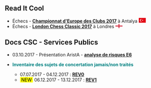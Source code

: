 ## Read It Cool

* &Eacute;checs - [**Championnat d'Europe des Clubs 2017**](/ECC_2017_Antalya/Evernote.md) à Antalya ![](TUR.png "Turquie")
* &Eacute;checs - [**London Chess Classic 2017**](/LCC_2017/Evernote.md) à Londres ![](ENG.png "Angleterre")

## Docs CSC - Services Publics 

* 03.10.2017 - Présentation AristA - [**analyse de risques E6**](/CSC-SP/Presentation_ARIPSO.pdf)

* <font color="teal"><b>Inventaire des sujets de concertation jamais/non traités</b></font>

    * 07.07.2017 - 04.12.2017 : [**REV0**](/CSC-SP/Projet_concertation_REV0.md)    
    * <mark>&nbsp;NEW&nbsp;</mark> 06.12.2017 - 13.12.2017 : [**REV1**](/CSC-SP/Projet_concertation_REV1.md)

